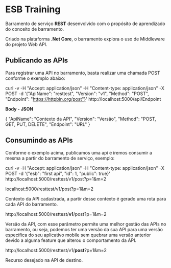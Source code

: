 ESB Training
===================


Barramento de serviço **REST** desenvolvido com o propósito de aprendizado do conceito de barramento.

Criado na plataforma **.Net Core**, o barramento explora o uso de Middleware do projeto Web API.

Publicando as APIs
-------
Para registrar uma API no barramento, basta realizar uma chamada POST conforme o exemplo abaixo:


curl -v -H "Accept: application/json" -H "Content-type: application/json" -X POST -d '{"ApiName": "resttest", "Version": "v1", "Method": "POST", "Endpoint": "https://httpbin.org/post"}'  http://localhost:5000/api/Endpoint

**Body - JSON**

{
  "ApiName": "Contexto da API",
  "Version": "Versão",
  "Method": "POST, GET, PUT, DELETE",
  "Endpoint": "URL"
}

Consumindo as APIs
-------
Conforme o exemplo acima, publicamos uma api e iremos consumir a mesma a partir do barramento de serviço, exemplo:

curl -v -H "Accept: application/json" -H "Content-type: application/json" -X POST -d '{"esb": "first api", "id": 1, "public": true}'  http://localhost:5000/resttest/v1/post?p=1&m=2

localhost:5000/resttest/v1/post?p=1&m=2

Contexto da API cadastrada, a partir desse contexto é gerado uma rota para cada API do barramento.

http://localhost:5000/resttest/**v1**/post?p=1&m=2

Versão da API, com esse parâmetro permite uma melhor gestão das APIs no barramento, ou seja, podemos ter uma versão da sua API para uma versão específica do seu aplicativo mobile sem quebrar uma versão anterior devido a alguma feature que alterou o comportamento da API.

http://localhost:5000/resttest/v1/**post**?p=1&m=2

Recurso desejado na API de destino.
